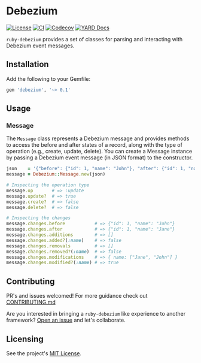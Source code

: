 # Debezium

[![License](https://img.shields.io/badge/license-MIT-blue.svg)](https://github.com/tatethurston/ruby-debezium/blob/main/LICENSE)
[![CI](https://github.com/tatethurston/ruby-debezium/actions/workflows/ci.yml/badge.svg)](https://github.com/tatethurston/ruby-debezium/actions/workflows/ci.yml)
[![Codecov](https://img.shields.io/codecov/c/github/tatethurston/ruby-debezium/main.svg?style=flat-square)](https://codecov.io/gh/tatethurston/ruby-debezium)
[![YARD Docs](https://img.shields.io/badge/docs-YARD-blue.svg)](https://tatethurston.github.io/ruby-debezium/)

`ruby-debezium` provides a set of classes for parsing and interacting with Debezium event messages.

## Installation

Add the following to your Gemfile:

```ruby
gem 'debezium', '~> 0.1'
```

## Usage

### Message

The `Message` class represents a Debezium message and provides methods to access the before and after states of a record, along with the type of operation (e.g., create, update, delete). You can create a Message instance by passing a Debezium event message (in JSON format) to the constructor.

```ruby
json    = '{"before": {"id": 1, "name": "John"}, "after": {"id": 1, "name": "Jane"}, "op": "u"}'
message = Debezium::Message.new(json)

# Inspecting the operation type
message.op       # => :update
message.update?  # => true
message.create?  # => false
message.delete?  # => false

# Inspecting the changes
message.changes.before           # => {"id": 1, "name": "John"}
message.changes.after            # => {"id": 1, "name": "Jane"}
message.changes.additions        # => []
message.changes.added?(:name)    # => false
message.changes.removals         # => []
message.changes.removed?(:name)  # => false
message.changes.modifications    # => { name: ["Jane", "John"] }
message.changes.modified?(:name) # => true
```

## Contributing

PR's and issues welcomed! For more guidance check out [CONTRIBUTING.md](https://github.com/tatethurston/ruby-debezium/blob/main/CONTRIBUTING.md)

Are you interested in bringing a `ruby-debezium` like experience to another framework? [Open an issue](https://github.com/tatethurston/ruby-debezium/issues/new) and let's collaborate.

## Licensing

See the project's [MIT License](https://github.com/tatethurston/ruby-debezium/blob/main/LICENSE).
